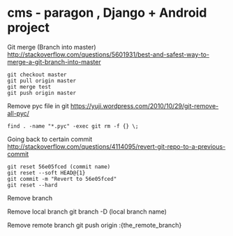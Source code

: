 # cms - paragon , Django + Android project



Git merge (Branch into master)    http://stackoverflow.com/questions/5601931/best-and-safest-way-to-merge-a-git-branch-into-master

    git checkout master
    git pull origin master
    git merge test
    git push origin master



Remove pyc file in git           https://yuji.wordpress.com/2010/10/29/git-remove-all-pyc/

    find . -name "*.pyc" -exec git rm -f {} \;



Going back to certain commit      http://stackoverflow.com/questions/4114095/revert-git-repo-to-a-previous-commit

    git reset 56e05fced (commit name)
    git reset --soft HEAD@{1}
    git commit -m "Revert to 56e05fced"
    git reset --hard
    
Remove branch 

Remove local branch
    git branch -D (local branch name)

Remove remote branch
    git push origin :{the_remote_branch}


